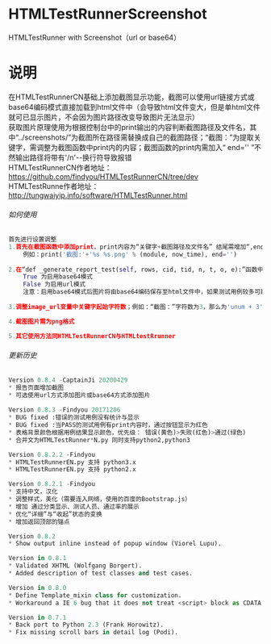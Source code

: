 # HTMLTestRunnerScreenshot
 HTMLTestRunner with Screenshot（url or base64）
 
 说明
 =======
在HTMLTestRunnerCN基础上添加截图显示功能，截图可以使用url链接方式或base64编码模式直接加载到html文件中（会导致html文件变大，但是单html文件就可已显示图片，不会因为图片路径改变导致图片无法显示）<br>
获取图片原理使用为根据控制台中的print输出的内容判断截图路径及文件名，其中“../screenshots/”为截图所在路径需替换成自己的截图路径；“截图：”为提取关键字，需调整为截图函数中print内的内容；截图函数的print内需加入“ end='' ”不然输出路径将带有'/n'--换行符导致报错<br>
HTMLTestRunnerCN作者地址：https://github.com/findyou/HTMLTestRunnerCN/tree/dev<br>
HTMLTestRunne作者地址：http://tungwaiyip.info/software/HTMLTestRunner.html<br>

###### 如何使用
```python
首先进行设置调整
1.首先在截图函数中添加print，print内容为“关键字+截图路径及文件名” 结尾需增加“,end=''”参数，不然输出路径将带有'/n'换行符，导致程序报错    
    例如：print('截图:'+'%s %s.png' % (module, now_time), end='')
          
2.在“def _generate_report_test(self, rows, cid, tid, n, t, o, e):”函数中查找base64_status变量并赋bool值，默认为True。     
    True 为启用base64模式 
    False 为启用url模式
    注意：启用base64模式后图片将由base64编码保存至html文件中，如果测试用例较多可能导致测试报告变得比较大，但是html文件脱离截图文件夹后依然可以正常查看图片
          
3.调整image_url变量中关键字起始字符数；例如：“截图：”字符数为3，那么为'unum + 3'，如关键字为'screenshot'字符数为10，那么3就需要改成10

4.截图图片需为png格式

5.其它使用方法同HTMLTestRunnerCN与HTMLtestRrunner
```



        
###### 更新历史
```python
Version 0.8.4 -CaptainJi 20200429
* 报告页面增加截图
* 可选使用url方式添加图片或base64方式添加图片
                  
Version 0.8.3 -Findyou 20171206
* BUG fixed :错误的测试用例没有统计与显示
* BUG fixed :当PASS的测试用例有print内容时，通过按钮显示为红色
* 表格背景颜色根据用例结果显示颜色，优先级： 错误(黄色)>失败(红色)>通过(绿色)
* 合并文为HTMLTestRunner*N.py 同时支持python2,python3

Version 0.8.2.2 -Findyou
* HTMLTestRunnerEN.py 支持 python3.x
* HTMLTestRunnerEN.py 支持 python2.x

Version 0.8.2.1 -Findyou
* 支持中文，汉化
* 调整样式，美化（需要连入网络，使用的百度的Bootstrap.js）
* 增加 通过分类显示、测试人员、通过率的展示
* 优化“详细”与“收起”状态的变换
* 增加返回顶部的锚点

Version 0.8.2
* Show output inline instead of popup window (Viorel Lupu).

Version in 0.8.1
* Validated XHTML (Wolfgang Borgert).
* Added description of test classes and test cases.

Version in 0.8.0
* Define Template_mixin class for customization.
* Workaround a IE 6 bug that it does not treat <script> block as CDATA.

Version in 0.7.1
* Back port to Python 2.3 (Frank Horowitz).
* Fix missing scroll bars in detail log (Podi).
```
